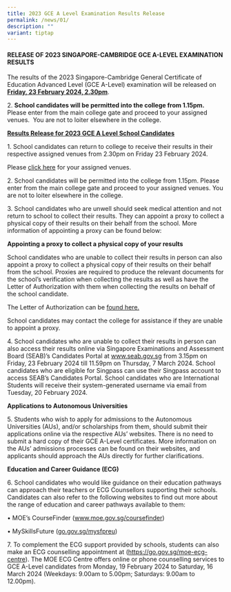 ```yaml
---
title: 2023 GCE A Level Examination Results Release
permalink: /news/01/
description: ""
variant: tiptap
---
```

<h4>RELEASE OF 2023 SINGAPORE-CAMBRIDGE GCE A-LEVEL EXAMINATION RESULTS</h4>
<p>The results of the 2023 Singapore-Cambridge General Certificate of Education
Advanced Level (GCE A-Level) examination will be released on <strong><u>Friday, 23 February 2024, 2.30pm</u></strong>.</p>
<p>2. <strong>School candidates will be permitted into the college from 1.15pm.</strong>&nbsp;
Please enter from the main college gate and proceed to your assigned venues.&nbsp;
You are not to loiter elsewhere in the college.</p>
<p><strong><u>Results Release for 2023 GCE A Level School Candidates</u></strong>
</p>
<p>1. School candidates can return to college to receive their results in
their respective assigned venues from 2.30pm on Friday 23 February 2024.</p>
<p>Please <a href="/files/News/Venues.pdf" rel="noopener noreferrer nofollow" target="_blank">click here</a> for
your assigned venues.</p>
<p></p>
<p>2. School candidates will be permitted into the college from 1.15pm. Please
enter from the main college gate and proceed to your assigned venues. You
are not to loiter elsewhere in the college.</p>
<p>3. School candidates who are unwell should seek medical attention and
not return to school to collect their results. They can appoint a proxy
to collect a physical copy of their results on their behalf from the school.
More information of appointing a proxy can be found below:</p>
<p><strong>Appointing a proxy to collect a physical copy of your results</strong>
</p>
<p>School candidates who are unable to collect their results in person can
also appoint a proxy to collect a physical copy of their results on their
behalf from the school. Proxies are required to produce the relevant documents
for the school’s verification when collecting the results as well as have
the Letter of Authorization with them when collecting the results on behalf
of the school candidate.</p>
<p>The Letter of Authorization can be <a href="/files/News/YIJC_Letter_of_Authorisation.pdf" rel="noopener noreferrer nofollow" target="_blank">found here.</a>
</p>
<p></p>
<p>School candidates may contact the college for assistance if they are unable
to appoint a proxy.</p>
<p>4. School candidates who are unable to collect their results in person
can also access their results online via Singapore Examinations and Assessment
Board (SEAB)’s Candidates Portal at <a href="www.seab.gov.sg" rel="noopener noreferrer nofollow" target="_blank">www.seab.gov.sg</a> from 3.15pm on Friday, 23 February
2024 till 11.59pm on Thursday, 7 March 2024. School candidates who are
eligible for Singpass can use their Singpass account to access SEAB’s Candidates
Portal. School candidates who are International Students will receive their
system-generated username via email from Tuesday, 20 February 2024.</p>
<p><strong>Applications to Autonomous Universities</strong>
</p>
<p>5. Students who wish to apply for admissions to the Autonomous Universities
(AUs), and/or scholarships from them, should submit their applications
online via the respective AUs’ websites. There is no need to submit a hard
copy of their GCE A-Level certificates. More information on the AUs’ admissions
processes can be found on their websites, and applicants should approach
the AUs directly for further clarifications.</p>
<p><strong>Education and Career Guidance (ECG)</strong>
</p>
<p>6. School candidates who would like guidance on their education pathways
can approach their teachers or ECG Counsellors supporting their schools.
Candidates can also refer to the following websites to find out more about
the range of education and career pathways available to them:</p>
<p>• MOE’s CourseFinder (<a href="http://www.moe.gov.sg/coursefinder" rel="noopener noreferrer nofollow" target="_blank">www.moe.gov.sg/coursefinder</a>)</p>
<p>• MySkillsFuture (<a href="https://go.gov.sg/mysfpreu" rel="noopener noreferrer nofollow" target="_blank">go.gov.sg/mysfpreu</a>)</p>
<p></p>
<p>7. To complement the ECG support provided by schools, students can also
make an ECG counselling appointment at (<a href="https://go.gov.sg/moe-ecg-centre" rel="noopener noreferrer nofollow" target="_blank">https://go.gov.sg/moe-ecg-centre</a>).
The MOE ECG Centre offers online or phone counselling services to GCE A-Level
candidates from Monday, 19 February 2024 to Saturday, 16 March 2024 (Weekdays:
9.00am to 5.00pm; Saturdays: 9.00am to 12.00pm).</p>